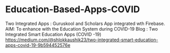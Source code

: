 # Education-Based-Apps-COVID
Two Integrated Apps : Guruskool and Scholars App integrated wth Firebase. AIM: To enhance with the Education System during COVID-19
Blog : Two Integrated Smart Education Apps (COVID -19) https://medium.com/@shlokkaushik23/two-integrated-smart-education-apps-covid-19-9b594452576e
